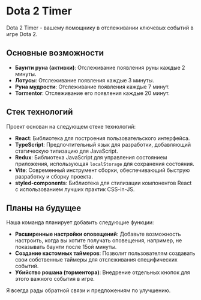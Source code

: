 # Dota 2 Timer

Dota 2 Timer - вашему помощнику в отслеживании ключевых событий в игре Dota 2. 

## Основные возможности

* **Баунти руна (активки)**: Отслеживание появления руны каждые 2 минуты.
* **Лотусы**: Отслеживание появления каждые 3 минуты.
* **Руна мудрости**: Отслеживание появления каждые 7 минут.
* **Tormentor**: Отслеживание его появления каждые 20 минут.

## Стек технологий

Проект основан на следующем стеке технологий:

* **React**: Библиотека для построения пользовательского интерфейса.
* **TypeScript**: Предпочтительный язык для разработки, добавляющий статическую типизацию для JavaScript.
* **Redux**: Библиотека JavaScript для управления состоянием приложения, использующая `localStorage` для сохранения состояния.
* **Vite**: Современный инструмент сборки, обеспечивающий быструю разработку и сборку проекта.
* **styled-components**: Библиотека для стилизации компонентов React с использованием лучших практик CSS-in-JS.

## Планы на будущее

Наша команда планирует добавить следующие функции:

* **Расширенные настройки оповещений**: Добавьте возможность настроить, когда вы хотите получать оповещения, например, не показывать баунти после 15ой минуты.
* **Создание кастомных таймеров**: Позволит пользователям создавать свои собственные таймеры для отслеживания специфических событий.
* **Убийство рошана (торментора)**: Внедрение отдельных кнопок для этого важного события в игре. 

Я всегда рады обратной связи и предложениям по улучшению. 
